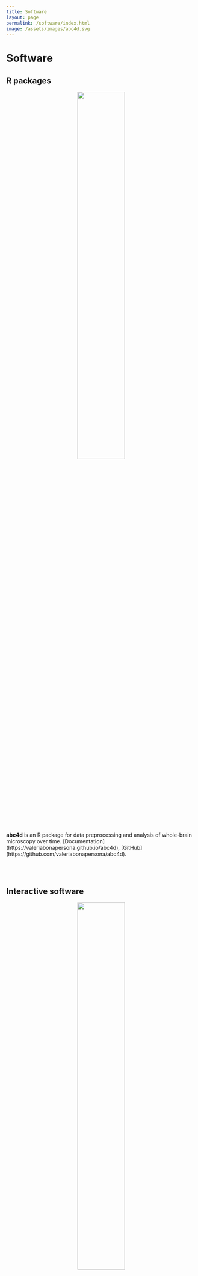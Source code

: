 ```yaml
---
title: Software
layout: page
permalink: /software/index.html
image: /assets/images/abc4d.svg
---
```


Software
======

R packages
----
<p align="center">
<img src="{{site.url}}/assets/images/abc4d.svg" width="50%" height="50%"> 
</p>
<b>abc4d</b> is an R package for data preprocessing and analysis of whole-brain microscopy over time. [Documentation](https://valeriabonapersona.github.io/abc4d), [GitHub](https://github.com/valeriabonapersona/abc4d).

<br><br>

Interactive software
----
<p align="center">
<img src="{{site.url}}/assets/images/repair.svg" width="50%" height="50%"> 
</p>
<b>RePAIR</b> is a statistical method that uses previously obtained information (Bayesian framework)
to decrease the number of animals to perform well-powered research. [Web-tool](https://utrecht-university.shinyapps.io/repair), 
[Publication](https://doi.org/10.1038/s41593-020-00792-3).

<br><br>

Data visualizations - it's <i>shiny</i>
----

<p align="center">
<img src="{{site.url}}/assets/images/brain_after_footshock.png" width="100%" height="100%"> 
</p>
<b>The mouse brain after footshock.</b> [Web tool](https://utrecht-university.shinyapps.io/brain_after_footshock), Publication <i>coming soon</i>.

<br><br>

<p align="center">
<img src="{{site.url}}/assets/images/stress_nl.png" width="100%" height="100%"> 
</p>
<b>Stress-nl.</b> [Web tool](https://vbonapersona.shinyapps.io/stress_nl_app), Publication <i>coming soon</i>.

<br><br>

<p align="center">
<img src="{{site.url}}/assets/images/MaBapp.png" width="100%" height="100%"> 
</p>
<b>MaBapp: behavioural phenotype of early life adversity.</b> [Web tool](https://vbonapersona.shinyapps.io/MaBapp), [Publication](https://doi.org/10.1016/j.neubiorev.2019.04.021).

<br><br>

<p align="center">
<img src="{{site.url}}/assets/images/MaDEapp.png" width="100%" height="100%"> 
</p>
<b>MaDEapp: early life adversity and dopamine.</b> [Web tool](https://vbonapersona.shinyapps.io/MaDEapp), [Publication](https://doi.org/10.1016/j.neubiorev.2018.09.003).



